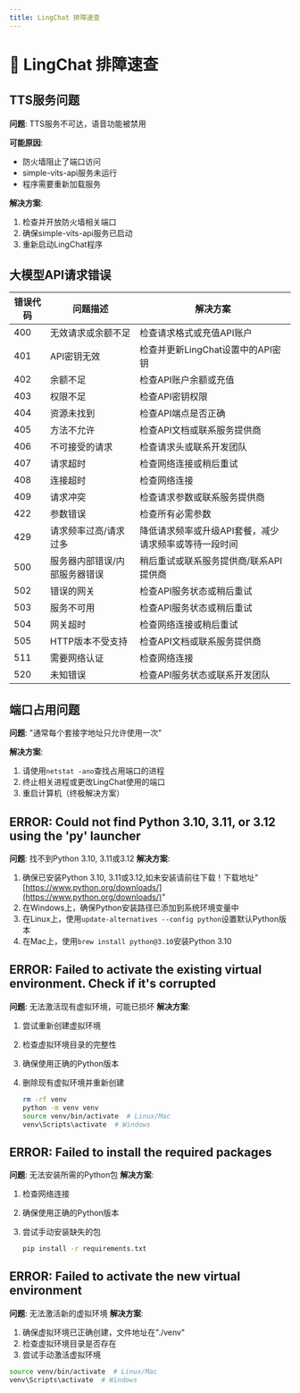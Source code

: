 ```yaml
---
title: LingChat 排障速查
---
```


# 🚀 LingChat 排障速查

## TTS服务问题

**问题**: TTS服务不可达，语音功能被禁用

**可能原因**:

- 防火墙阻止了端口访问
- simple-vits-api服务未运行
- 程序需要重新加载服务

**解决方案**:

1. 检查并开放防火墙相关端口
2. 确保simple-vits-api服务已启动
3. 重新启动LingChat程序

## 大模型API请求错误

| 错误代码 | 问题描述 | 解决方案 |
|---------|---------|---------|
| 400 | 无效请求或余额不足 | 检查请求格式或充值API账户 |
| 401 | API密钥无效 | 检查并更新LingChat设置中的API密钥 |
| 402 | 余额不足 | 检查API账户余额或充值 |
| 403 | 权限不足 | 检查API密钥权限 |
| 404 | 资源未找到 | 检查API端点是否正确 |
| 405 | 方法不允许 | 检查API文档或联系服务提供商 |
| 406 | 不可接受的请求 | 检查请求头或联系开发团队 |
| 407 | 请求超时 | 检查网络连接或稍后重试 |
| 408 | 连接超时 | 检查网络连接 |
| 409 | 请求冲突 | 检查请求参数或联系服务提供商 |
| 422 | 参数错误 | 检查所有必需参数 |
| 429 | 请求频率过高/请求过多 | 降低请求频率或升级API套餐，减少请求频率或等待一段时间 |
| 500 | 服务器内部错误/内部服务器错误 | 稍后重试或联系服务提供商/联系API提供商 |
| 502 | 错误的网关 | 检查API服务状态或稍后重试 |
| 503 | 服务不可用 | 检查API服务状态或稍后重试 |
| 504 | 网关超时 | 检查网络连接或稍后重试 |
| 505 | HTTP版本不受支持 | 检查API文档或联系服务提供商 |
| 511 | 需要网络认证 | 检查网络连接 |
| 520 | 未知错误 | 检查API服务状态或联系开发团队 |

## 端口占用问题

**问题**: "通常每个套接字地址只允许使用一次"

**解决方案**:

1. 请使用`netstat -ano`查找占用端口的进程
2. 终止相关进程或更改LingChat使用的端口
3. 重启计算机（终极解决方案）

## ERROR: Could not find Python 3.10, 3.11, or 3.12 using the 'py' launcher

**问题**: 找不到Python 3.10, 3.11或3.12
**解决方案**:

1. 确保已安装Python 3.10, 3.11或3.12,如未安装请前往下载！下载地址"[https://www.python.org/downloads/](https://www.python.org/downloads/)"
2. 在Windows上，确保Python安装路径已添加到系统环境变量中
3. 在Linux上，使用`update-alternatives --config python`设置默认Python版本
4. 在Mac上，使用`brew install python@3.10`安装Python 3.10

## ERROR: Failed to activate the existing virtual environment. Check if it's corrupted

**问题**: 无法激活现有虚拟环境，可能已损坏
**解决方案**:

1. 尝试重新创建虚拟环境
2. 检查虚拟环境目录的完整性
3. 确保使用正确的Python版本
4. 删除现有虚拟环境并重新创建

   ```bash
   rm -rf venv
   python -m venv venv
   source venv/bin/activate  # Linux/Mac
   venv\Scripts\activate  # Windows
   ```

## ERROR: Failed to install the required packages

**问题**: 无法安装所需的Python包
**解决方案**:

1. 检查网络连接
2. 确保使用正确的Python版本
3. 尝试手动安装缺失的包

   ```bash
   pip install -r requirements.txt
   ```

## ERROR: Failed to activate the new virtual environment

**问题**: 无法激活新的虚拟环境
**解决方案**:

1. 确保虚拟环境已正确创建，文件地址在"./venv"
2. 检查虚拟环境目录是否存在
3. 尝试手动激活虚拟环境

```bash
source venv/bin/activate  # Linux/Mac
venv\Scripts\activate  # Windows
```
